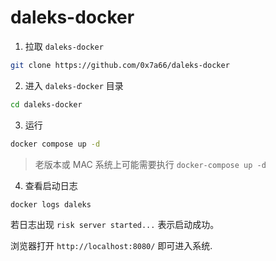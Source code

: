 # daleks-docker

1. 拉取 `daleks-docker`
```bash
git clone https://github.com/0x7a66/daleks-docker
```

2. 进入 `daleks-docker` 目录
```bash
cd daleks-docker
```

3. 运行
```bash
docker compose up -d
```
>老版本或 MAC 系统上可能需要执行 `docker-compose up -d`

4. 查看启动日志
```bash
docker logs daleks
```

若日志出现 `risk server started...` 表示启动成功。

浏览器打开 `http://localhost:8080/` 即可进入系统.
